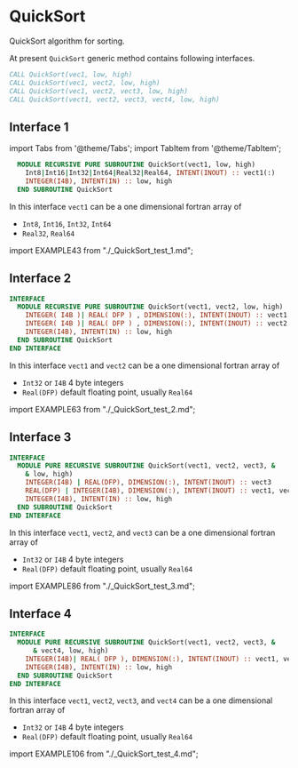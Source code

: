 # QuickSort

QuickSort algorithm for sorting.

At present `QuickSort` generic method contains following interfaces.

```fortran
CALL QuickSort(vec1, low, high)
CALL QuickSort(vec1, vect2, low, high)
CALL QuickSort(vec1, vect2, vect3, low, high)
CALL QuickSort(vect1, vect2, vect3, vect4, low, high)
```

## Interface 1

import Tabs from '@theme/Tabs';
import TabItem from '@theme/TabItem';

<Tabs>

<TabItem value="interface" label="܀ QuickSort(vect1, low, high)">

```fortran
  MODULE RECURSIVE PURE SUBROUTINE QuickSort(vect1, low, high)
    Int8|Int16|Int32|Int64|Real32|Real64, INTENT(INOUT) :: vect1(:)
    INTEGER(I4B), INTENT(IN) :: low, high
  END SUBROUTINE QuickSort
```

In this interface `vect1` can be a one dimensional fortran array of

- `Int8`, `Int16`, `Int32`, `Int64`
- `Real32`, `Real64`

</TabItem>

<TabItem value="example" label="️܀ See example">

import EXAMPLE43 from "./_QuickSort_test_1.md";

<EXAMPLE43 />

</TabItem>

<TabItem value="close" label="↢">

</TabItem>
</Tabs>

## Interface 2

<Tabs>
<TabItem value="interface" label="܀ QuickSort(vect1, vect2, low, high)">

```fortran
INTERFACE
  MODULE RECURSIVE PURE SUBROUTINE QuickSort(vect1, vect2, low, high)
    INTEGER( I4B )| REAL( DFP ) , DIMENSION(:), INTENT(INOUT) :: vect1
    INTEGER( I4B )| REAL( DFP ) , DIMENSION(:), INTENT(INOUT) :: vect2
    INTEGER(I4B), INTENT(IN) :: low, high
  END SUBROUTINE QuickSort
END INTERFACE
```

In this interface `vect1` and `vect2` can be a one dimensional fortran array of

- `Int32` or `I4B` 4 byte integers
- `Real(DFP)` default floating point, usually `Real64`

</TabItem>

<TabItem value="example" label="️܀ See example">

import EXAMPLE63 from "./_QuickSort_test_2.md";

<EXAMPLE63 />

</TabItem>

<TabItem value="close" label="↢">

</TabItem>
</Tabs>

## Interface 3

<Tabs>
<TabItem value="interface" label="܀ QuickSort(vect1, vect2, vect3, low, high)">

```fortran
INTERFACE
  MODULE PURE RECURSIVE SUBROUTINE QuickSort(vect1, vect2, vect3, &
    & low, high)
    INTEGER(I4B) | REAL(DFP), DIMENSION(:), INTENT(INOUT) :: vect3
    REAL(DFP) | INTEGER(I4B), DIMENSION(:), INTENT(INOUT) :: vect1, vect2
    INTEGER(I4B), INTENT(IN) :: low, high
  END SUBROUTINE QuickSort
END INTERFACE
```

In this interface `vect1`, `vect2`, and `vect3` can be a one dimensional fortran array of

- `Int32` or `I4B` 4 byte integers
- `Real(DFP)` default floating point, usually `Real64`

</TabItem>

<TabItem value="example" label="️܀ See example">

import EXAMPLE86 from "./_QuickSort_test_3.md";

<EXAMPLE86 />

</TabItem>

<TabItem value="close" label="↢">

</TabItem>
</Tabs>

## Interface 4

<Tabs>
<TabItem value="interface" label="܀ QuickSort(vect1, vect2, vect3, vect4, low, high)">

```fortran
INTERFACE
  MODULE PURE RECURSIVE SUBROUTINE QuickSort(vect1, vect2, vect3, &
      & vect4, low, high)
    INTEGER(I4B)| REAL( DFP ), DIMENSION(:), INTENT(INOUT) :: vect1, vect2, vect3, vect4
    INTEGER(I4B), INTENT(IN) :: low, high
  END SUBROUTINE QuickSort
END INTERFACE
```

In this interface `vect1`, `vect2`, `vect3`, and `vect4` can be a one dimensional fortran array of

- `Int32` or `I4B` 4 byte integers
- `Real(DFP)` default floating point, usually `Real64`

</TabItem>

<TabItem value="example" label="️܀ See example">

import EXAMPLE106 from "./_QuickSort_test_4.md";

<EXAMPLE106 />

</TabItem>

<TabItem value="close" label="↢">

</TabItem>
</Tabs>
